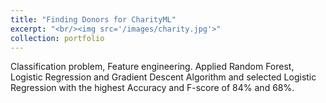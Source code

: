```yaml
---
title: "Finding Donors for CharityML"
excerpt: "<br/><img src='/images/charity.jpg'>"
collection: portfolio
---
```


Classification problem, Feature engineering. Applied Random Forest, Logistic Regression and Gradient Descent Algorithm and selected Logistic Regression with the highest Accuracy and F-score of  84% and 68%. 
